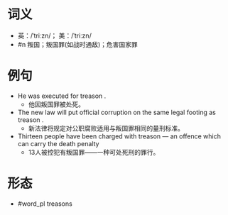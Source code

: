 # 词义
- 英：/ˈtriːzn/； 美：/ˈtriːzn/
- #n 叛国；叛国罪(如战时通敌)；危害国家罪
# 例句
- He was executed for treason .
	- 他因叛国罪被处死。
- The new law will put official corruption on the same legal footing as treason .
	- 新法律将规定对公职腐败适用与叛国罪相同的量刑标准。
- Thirteen people have been charged with treason — an offence which can carry the death penalty
	- 13人被控犯有叛国罪——一种可处死刑的罪行。
# 形态
- #word_pl treasons

